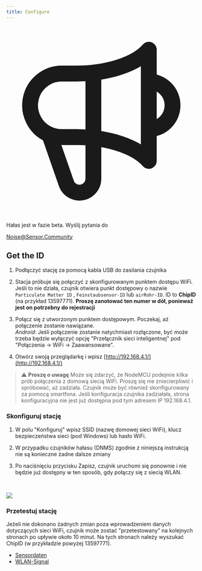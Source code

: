 ```yaml
---
title: Configure
---
```


  <div class="max-w-screen-xl mx-auto pb-5">
      <div class="p-2 rounded-lg bg-indigo-100 shadow-lg sm:p-3">
      <div class="flex items-center">
            <span class="p-2 rounded-lg bg-indigo-500">
              <svg class="h-8 w-8 text-white" fill="none" viewBox="0 0 24 24" stroke="currentColor">
                <path stroke-linecap="round" stroke-linejoin="round" stroke-width="2" d="M11 5.882V19.24a1.76 1.76 0 01-3.417.592l-2.147-6.15M18 13a3 3 0 100-6M5.436 13.683A4.001 4.001 0 017 6h1.832c4.1 0 7.625-1.234 9.168-3v14c-1.543-1.766-5.067-3-9.168-3H7a3.988 3.988 0 01-1.564-.317z" />
              </svg>
            </span>
        <div class="flex flex-wrap">
          <div class="flex-wrap flex">
            <p class="pt-1 text-indigo-700 font-medium">
                Hałas jest w fazie beta. Wyślij pytania do</p>  
          <a href="mailto:Noise@Sensor.Community" class="ml-1 font-medium underline text-white hover:text-yellow-600">
                  Noise@Sensor.Community</a>
          </div>
           </div>
      </div>
    </div>
  </div>
    
## Get the ID
1. Podłączyć stację za pomocą kabla USB do zasilania czujnika

2. Stacja próbuje się połączyć z skonfigurowanym punktem dostępu WiFi. Jeśli to nie działa, czujnik otwiera punkt dostępowy o nazwie `Particulate Matter ID` , `Feinstaubsensor-ID` lub `airRohr-ID`. ID to **ChipID** (na przykład 13597771). **Proszę zanotować ten numer w dół, ponieważ jest on potrzebny do rejestracji**

3. Połącz się z utworzonym punktem dostępowym. Poczekaj, aż połączenie zostanie nawiązane.<br>*Android*: Jeśli połączenie zostanie natychmiast rozłączone, być może trzeba będzie wyłączyć opcję "Przełącznik sieci inteligentnej" pod "Połączenia -> WiFi -> Zaawansowane".

4. Otwórz swoją przeglądarkę i wpisz [http://192.168.4.1/](http://192.168.4.1/)

> ⚠️ **Proszę o uwagę** Może się zdarzyć, że NodeMCU podejmie kilka prób połączenia z domową siecią WiFi. Proszę się nie zniecierpliwić i spróbować, aż zadziała. Czujnik może być również skonfigurowany za pomocą smartfona. Jeśli konfiguracja czujnika zadziałała, strona konfiguracyjna nie jest już dostępna pod tym adresem IP 192.168.4.1.

### Skonfiguruj stację
1. W polu "Konfiguruj" wpisz SSID (nazwę domowej sieci WiFi), klucz bezpieczeństwa sieci (pod Windows) lub hasło WiFi.

2. W przypadku czujników hałasu (DNMS) zgodnie z niniejszą instrukcją nie są konieczne żadne dalsze zmiany

3. Po naciśnięciu przycisku Zapisz, czujnik uruchomi się ponownie i nie będzie już dostępny w ten sposób, gdy połączy się z siecią WLAN.

<br>

![](docs/airrohr_config_initial.jpg)
<br>

### Przetestuj stację
Jeżeli nie dokonano żadnych zmian poza wprowadzeniem danych dotyczących sieci WiFi, czujnik może zostać "przetestowany" na kolejnych stronach po upływie około 10 minut. Na tych stronach należy wyszukać ChipID (w przykładzie powyżej 13597771).

 * [Sensordaten](www.madavi.de/sensor/graph.php) 
 * [WLAN-Signal](www.madavi.de/sensor/signal.php) 


 
